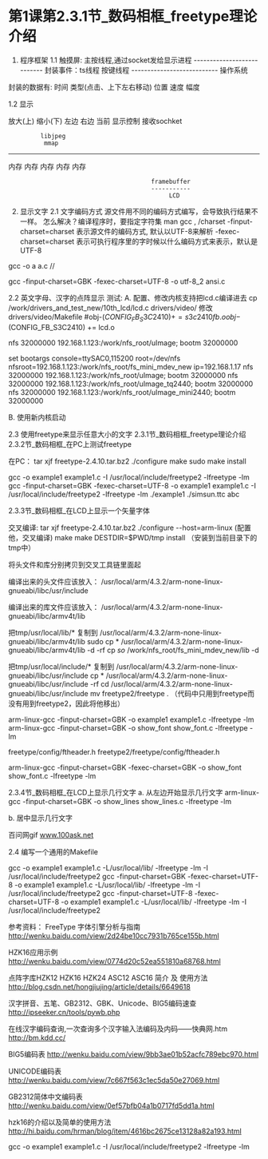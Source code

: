 # 第1课第2.3.1节_数码相框_freetype理论介绍

1. 程序框架
1.1 触摸屏:
              主按线程,通过socket发给显示进程
              ---------------------------
              封装事件：ts线程          按键线程
              ---------------------------
                       操作系统                        

封装的数据有:
时间
类型(点击、上下左右移动)
位置
速度
幅度

1.2 显示

放大(上)  缩小(下)  左边    右边   当前    显示控制     接收sochket

             libjpeg
              mmap
----------------------------------------
内存      内存      内存    内存    内存

                                            framebuffer
                                            -----------
                                                 LCD

2. 显示文字
2.1 文字编码方式
源文件用不同的编码方式编写，会导致执行结果不一样。
怎么解决？编译程序时，要指定字符集
man gcc , /charset
-finput-charset=charset  表示源文件的编码方式, 默认以UTF-8来解析
-fexec-charset=charset   表示可执行程序里的字时候以什么编码方式来表示，默认是UTF-8

gcc -o a a.c  //

gcc -finput-charset=GBK -fexec-charset=UTF-8 -o utf-8_2 ansi.c

2.2 英文字母、汉字的点阵显示
测试:
A. 配置、修改内核支持把lcd.c编译进去
cp /work/drivers_and_test_new/10th_lcd/lcd.c drivers/video/
修改drivers/video/Makefile
#obj-$(CONFIG_FB_S3C2410)         += s3c2410fb.o
obj-$(CONFIG_FB_S3C2410)          += lcd.o

nfs 32000000 192.168.1.123:/work/nfs_root/uImage; bootm 32000000

set bootargs console=ttySAC0,115200 root=/dev/nfs nfsroot=192.168.1.123:/work/nfs_root/fs_mini_mdev_new ip=192.168.1.17
nfs 32000000 192.168.1.123:/work/nfs_root/uImage; bootm 32000000
nfs 32000000 192.168.1.123:/work/nfs_root/uImage_tq2440; bootm 32000000
nfs 32000000 192.168.1.123:/work/nfs_root/uImage_mini2440; bootm 32000000

B. 使用新内核启动

2.3 使用freetype来显示任意大小的文字
2.3.1节_数码相框_freetype理论介绍
2.3.2节_数码相框_在PC上测试freetype

在PC：
tar xjf freetype-2.4.10.tar.bz2 
./configure
make
sudo make install

gcc -o example1 example1.c  -I /usr/local/include/freetype2 -lfreetype -lm
gcc -finput-charset=GBK -fexec-charset=UTF-8 -o example1 example1.c  -I /usr/local/include/freetype2 -lfreetype -lm
./example1 ./simsun.ttc abc

2.3.3节_数码相框_在LCD上显示一个矢量字体

交叉编译:
tar xjf freetype-2.4.10.tar.bz2 
./configure --host=arm-linux   (配置他，交叉编译)
make
make DESTDIR=$PWD/tmp install  （安装到当前目录下的tmp中）

将头文件和库分别拷贝到交叉工具链里面起

编译出来的头文件应该放入：
/usr/local/arm/4.3.2/arm-none-linux-gnueabi/libc/usr/include

编译出来的库文件应该放入：
/usr/local/arm/4.3.2/arm-none-linux-gnueabi/libc/armv4t/lib

把tmp/usr/local/lib/*  复制到 /usr/local/arm/4.3.2/arm-none-linux-gnueabi/libc/armv4t/lib
sudo cp * /usr/local/arm/4.3.2/arm-none-linux-gnueabi/libc/armv4t/lib -d -rf
cp *so* /work/nfs_root/fs_mini_mdev_new/lib -d

把tmp/usr/local/include/*  复制到 /usr/local/arm/4.3.2/arm-none-linux-gnueabi/libc/usr/include
cp * /usr/local/arm/4.3.2/arm-none-linux-gnueabi/libc/usr/include -rf
cd /usr/local/arm/4.3.2/arm-none-linux-gnueabi/libc/usr/include
mv freetype2/freetype .  （代码中只用到freetype而没有用到freetype2，因此将他移出）

arm-linux-gcc -finput-charset=GBK -o example1 example1.c  -lfreetype -lm
arm-linux-gcc -finput-charset=GBK -o show_font show_font.c  -lfreetype -lm

freetype/config/ftheader.h
freetype2/freetype/config/ftheader.h 

arm-linux-gcc -finput-charset=GBK -fexec-charset=GBK -o show_font show_font.c -lfreetype -lm 

2.3.4节_数码相框_在LCD上显示几行文字
a. 从左边开始显示几行文字
arm-linux-gcc -finput-charset=GBK -o show_lines show_lines.c  -lfreetype -lm

b. 居中显示几行文字

百问网gif
www.100ask.net

2.4 编写一个通用的Makefile

gcc -o example1 example1.c -L/usr/local/lib/ -lfreetype -lm -I /usr/local/include/freetype2 
gcc -finput-charset=GBK -fexec-charset=UTF-8 -o example1 example1.c -L/usr/local/lib/ -lfreetype -lm -I /usr/local/include/freetype2 
gcc -finput-charset=UTF-8 -fexec-charset=UTF-8 -o example1 example1.c -L/usr/local/lib/ -lfreetype -lm -I /usr/local/include/freetype2 

参考资料：
FreeType 字体引擎分析与指南
http://wenku.baidu.com/view/2d24be10cc7931b765ce155b.html

HZK16应用示例
http://wenku.baidu.com/view/0774d20c52ea551810a68768.html

点阵字库HZK12 HZK16 HZK24 ASC12 ASC16 简介 及 使用方法 
http://blog.csdn.net/hongjiujing/article/details/6649618

汉字拼音、五笔、GB2312、GBK、Unicode、BIG5编码速查
http://ipseeker.cn/tools/pywb.php

在线汉字编码查询,一次查询多个汉字输入法编码及内码——快典网.htm
http://bm.kdd.cc/

BIG5编码表
http://wenku.baidu.com/view/9bb3ae01b52acfc789ebc970.html

UNICODE编码表
http://wenku.baidu.com/view/7c667f563c1ec5da50e27069.html

GB2312简体中文编码表
http://wenku.baidu.com/view/0ef57bfb04a1b0717fd5dd1a.html

hzk16的介绍以及简单的使用方法
http://hi.baidu.com/hrman/blog/item/4616bc2675ce13128a82a193.html

gcc -o example1 example1.c -I /usr/local/include/freetype2 -lfreetype -lm